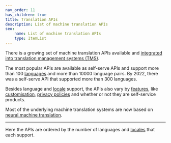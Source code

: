 ```yaml
---
nav_order: 11
has_children: true
title: Translation APIs
description: List of machine translation APIs
seo:
    name: List of machine translation APIs
    type: ItemList
---
```


There is a growing set of machine translation APIs available and [integrated into translation management systems (TMS)](/integrations).

The most popular APIs are available as self-serve APIs and support more than 100 [languages](/languages) and more than 10000 language pairs.
By 2022, there was a self-serve API that supported more than 300 languages.

Besides language and [locale](/locale) support, the APIs also vary by [features](/features), like [customisation](/customisation), [privacy policies](/data-confidentiality) and whether or not they are self-service products.

Most of the underlying machine translation systems are now based on [neural machine translation](/neural-machine-translation).

---

Here the APIs are ordered by the number of languages and [locales](/locale) that each support.
